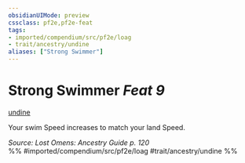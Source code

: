 ```yaml
---
obsidianUIMode: preview
cssclass: pf2e,pf2e-feat
tags:
- imported/compendium/src/pf2e/loag
- trait/ancestry/undine
aliases: ["Strong Swimmer"]
---
```

# Strong Swimmer  *Feat 9*  
[undine](undine-b2.md)  


Your swim Speed increases to match your land Speed.

*Source: Lost Omens: Ancestry Guide p. 120*  
%% #imported/compendium/src/pf2e/loag #trait/ancestry/undine %%